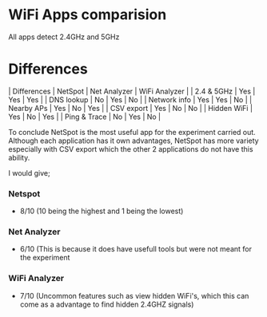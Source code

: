 # WiFi Apps comparision

All apps detect 2.4GHz and 5GHz

# Differences



| Differences  | NetSpot | Net Analyzer | WiFi Analyzer |
| 2.4 & 5GHz   | Yes     |  Yes         | Yes           |
| DNS lookup   | No      |  Yes         | No            |
| Network info | Yes     |  Yes         | No            |
| Nearby APs   | Yes     |  No          | Yes           |
| CSV export   | Yes     |  No          | No            |
| Hidden WiFi  | Yes     |  No          | Yes           |
| Ping & Trace | No      |  Yes         | No            |



To conclude NetSpot is the most useful app for the experiment carried out. Although each application has it own advantages, NetSpot has more variety especially with CSV export which the other 2 applications do not have this ability.

I would give; 
### Netspot 
- 8/10 (10 being the highest and 1 being the lowest)
### Net Analyzer 
- 6/10 (This is because it does have usefull tools but were not meant for the experiment
### WiFi Analyzer 
- 7/10 (Uncommon features such as view hidden WiFi's, which this can come as a advantage to find hidden 2.4GHZ signals)




